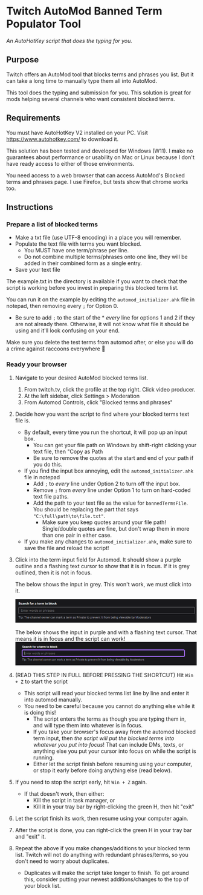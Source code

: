 # Twitch AutoMod Banned Term Populator Tool
_An AutoHotKey script that does the typing for you._
## Purpose
Twitch offers an AutoMod tool that blocks terms and phrases you list. 
But it can take a long time to manually type them all into AutoMod.

This tool does the typing and submission for you.
This solution is great for mods helping several channels who want consistent blocked terms.

## Requirements
You must have AutoHotKey V2 installed on your PC. Visit https://www.autohotkey.com/ to download it.

This solution has been tested and developed for Windows (W11). I make no guarantees about performance or usability on Mac or Linux because I don't have ready access to either of those environments.

You need access to a web browser that can access AutoMod's Blocked terms and phrases page. I use Firefox, but tests show that chrome works too.

## Instructions
### Prepare a list of blocked terms
- Make a txt file (use UTF-8 encoding) in a place you will remember.
- Populate the text file with terms you want blocked.
    - You MUST have one term/phrase per line.
    - Do not combine multiple terms/phrases onto one line, they will be added in their combined form as a single entry.
- Save your text file

The example.txt in the directory is available if you want to check that the script is working before you invest in preparing this blocked term list.

You can run it on the example by editing the `automod_initializer.ahk` file in notepad, then removing every `;` for Option 0. 
- Be sure to add `;` to the start of the * _every_ line for options 1 and 2 if they are not already there. Otherwise, it will not know what file it should be using and it'll look confusing on your end.

Make sure you delete the test terms from automod after, or else you will do a crime against raccoons everywhere 🦝
### Ready your browser
1. Navigate to your desired AutoMod blocked terms list.
    1. From twitch.tv, click the profile at the top right. Click video producer.
    2. At the left sidebar, click Settings > Moderation
    3. From Automod Controls, click "Blocked terms and phrases"
2. Decide how you want the script to find where your blocked terms text file is.
    - By default, every time you run the shortcut, it will pop up an input box.
        - You can get your file path on Windows by shift-right clicking your text file, then "Copy as Path
        - Be sure to remove the quotes at the start and end of your path if you do this.
    - If you find the input box annoying, edit the `automod_initializer.ahk` file in notepad
        - Add `;` to _every_ line under Option 2 to turn off the input box.
        - Remove `;` from _every_ line under Option 1 to turn on hard-coded text file paths.
        - Add the path to your text file as the value for `bannedTermsFile`. You should be replacing the part that says `"C:\full\path\to\file.txt"`.
            - Make sure you keep quotes around your file path! Single/double quotes are fine, but don't wrap them in more than one pair in either case.
    - If you make any changes to `automod_initializer.ahk`, make sure to save the file and reload the script!
3. Click into the term input field for Automod. It should show a purple outline and a flashing text cursor to show that it is in focus. If it is grey outlined, then it is not in focus.

    The below shows the input in grey. This won't work, we must click into it.

    ![Automod's blocked term field input with a grey outline. The fact that it's grey means it is unfocused. We must click into it.](doc_assets/automod_term_field_inactive.png)

    The below shows the input in purple and with a flashing text cursor. That means it is in focus and the script can work!
![Automod's blocked term field input with a purple outline. The fact that it's purple means it is focused.](doc_assets/automod_term_field_active.png)
4. (READ THIS STEP IN FULL BEFORE PRESSING THE SHORTCUT) Hit `Win + Z` to start the script
    - This script will read your blocked terms list line by line and enter it into automod manually.
    - You need to be careful because you cannot do anything else while it is doing this!
        - The script enters the terms as though you are typing them in, and will type them into whatever is in focus.
        - If you take your browser's focus away from the automod blocked term input, then _the script will put the blocked terms into whatever you put into focus_! That can include DMs, texts, or anything else you put your cursor into focus on while the script is running.
        - Either let the script finish before resuming using your computer, or stop it early before doing anything else (read below).
5. If you need to stop the script early, hit `Win + Z` again.
    - If that doesn't work, then either:
        - Kill the script in task manager, or
        - Kill it in your tray bar by right-clicking the green H, then hit "exit"
6. Let the script finish its work, then resume using your computer again.
7. After the script is done, you can right-click the green H in your tray bar and "exit" it.
8. Repeat the above if you make changes/additions to your blocked term list. Twitch will not do anything with redundant phrases/terms, so you don't need to worry about duplicates.
    - Duplicates will make the script take longer to finish. To get around this, consider putting your newest additions/changes to the top of your block list.
